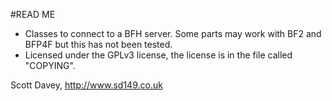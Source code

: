 #READ ME
* Classes to connect to a BFH server. Some parts may work with BF2 and BFP4F but this has not been tested.
* Licensed under the GPLv3 license, the license is in the file called "COPYING".

Scott Davey, http://www.sd149.co.uk
